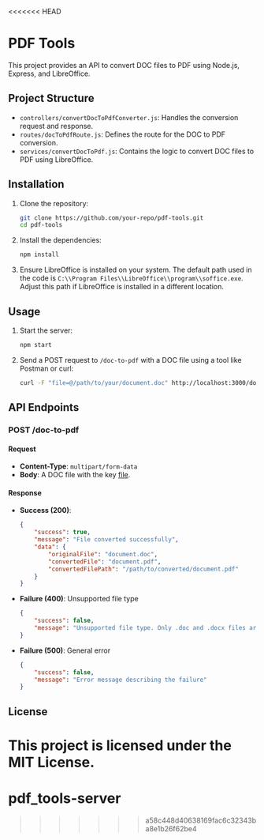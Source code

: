 <<<<<<< HEAD
# PDF Tools

This project provides an API to convert DOC files to PDF using Node.js, Express, and LibreOffice.

## Project Structure

- `controllers/convertDocToPdfConverter.js`: Handles the conversion request and response.
- `routes/docToPdfRoute.js`: Defines the route for the DOC to PDF conversion.
- `services/convertDocToPdf.js`: Contains the logic to convert DOC files to PDF using LibreOffice.

## Installation

1. Clone the repository:
    ```sh
    git clone https://github.com/your-repo/pdf-tools.git
    cd pdf-tools
    ```

2. Install the dependencies:
    ```sh
    npm install
    ```

3. Ensure LibreOffice is installed on your system. The default path used in the code is `C:\\Program Files\\LibreOffice\\program\\soffice.exe`. Adjust this path if LibreOffice is installed in a different location.

## Usage

1. Start the server:
    ```sh
    npm start
    ```

2. Send a POST request to `/doc-to-pdf` with a DOC file using a tool like Postman or curl:
    ```sh
    curl -F "file=@/path/to/your/document.doc" http://localhost:3000/doc-to-pdf
    ```

## API Endpoints

### POST /doc-to-pdf

#### Request

- **Content-Type**: `multipart/form-data`
- **Body**: A DOC file with the key [file](http://_vscodecontentref_/1).

#### Response

- **Success (200)**:
    ```json
    {
        "success": true,
        "message": "File converted successfully",
        "data": {
            "originalFile": "document.doc",
            "convertedFile": "document.pdf",
            "convertedFilePath": "/path/to/converted/document.pdf"
        }
    }
    ```

- **Failure (400)**: Unsupported file type
    ```json
    {
        "success": false,
        "message": "Unsupported file type. Only .doc and .docx files are allowed."
    }
    ```

- **Failure (500)**: General error
    ```json
    {
        "success": false,
        "message": "Error message describing the failure"
    }
    ```

## License

This project is licensed under the MIT License.
=======
# pdf_tools-server
>>>>>>> a58c448d40638169fac6c32343ba8e1b26f62be4
